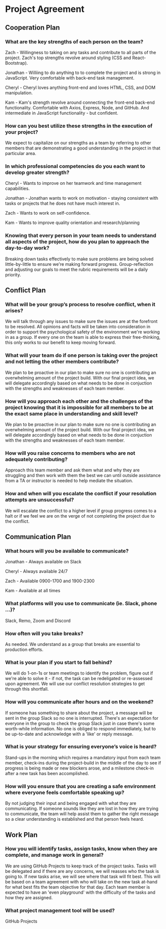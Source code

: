 # Project Agreement

## Cooperation Plan

### What are the key strengths of each person on the team?

Zach - Willingness to taking on any tasks and contribute to all parts of the project. Zach's top strengths revolve around styling (CSS and React-Bootstrap).

Jonathan - Williing to do anything to to complete the project and is strong in JavaScript. Very comfortable with back-end task management.

Cheryl - Cheryl loves anything front-end and loves HTML, CSS, and DOM manipulation.

Kam - Kam's strength revolve around connecting the front-end back-end functionality. Comfortable with Axios, Express, Node, and GitHub. And intermediate in JavaScript functionality - but confident.

### How can you best utilize these strengths in the execution of your project?

We expect to capitalize on our strengths as a team by referring to other members that are demonstrating a good understanding in the project in that particular area. 

### In which professional competencies do you each want to develop greater strength?

Cheryl - Wants to improve on her teamwork and time management capabilities. 

Jonathan - Jonathan wants to work on motivation - staying consistent with tasks or projects that he does not have much interest in.

Zach - Wants to work on self-confidence.

Kam - Wants to improve quality orientation and research/planning

### Knowing that every person in your team needs to understand all aspects of the project, how do you plan to approach the day-to-day work?

Breaking down tasks effectively to make sure problems are being solved little-by-little to ensure we're making forward progress. Group-reflection and adjusting our goals to meet the rubric requirements will be a daily priority. 

## Conflict Plan

### What will be your group’s process to resolve conflict, when it arises?

We will talk through any issues to make sure the issues are at the forefront to be resolved. All opinions and facts will be taken into consideration in order to support the psychological safety of the environment we're working in as a group. If every one on the team is able to express their free-thinking, this only works to our benefit to keep moving forward.

### What will your team do if one person is taking over the project and not letting the other members contribute?

We plan to be proactive in our plan to make sure no one is contributing an overwhelming amount of the project build. With our final project idea, we will delegate accordingly based on what needs to be done in conjuction with the strengths and weaknesses of each team member.

### How will you approach each other and the challenges of the project knowing that it is impossible for all members to be at the exact same place in understanding and skill level?

We plan to be proactive in our plan to make sure no one is contributing an overwhelming amount of the project build. With our final project idea, we will delegate accordingly based on what needs to be done in conjuction with the strengths and weaknesses of each team member.

### How will you raise concerns to members who are not adequately contributing?

Approach this team member and ask them what and why they are struggling and then work with them the best we can until outside assistance from a TA or instructor is needed to help mediate the situation.

### How and when will you escalate the conflict if your resolution attempts are unsuccessful?

We will escalate the conflict to a higher level if group progress comes to a halt or if we feel we are on the verge of not completing the project due to the conflict.

## Communication Plan

### What hours will you be available to communicate?

Jonathan - Always available on Slack

Cheryl - Always available 24/7

Zach -  Available 0900-1700 and 1900-2300

Kam - Available at all  times

### What platforms will you use to communicate (ie. Slack, phone …)?

Slack, Remo, Zoom and Discord

### How often will you take breaks?

As needed. We understand as a group that breaks are essential to production efforts.

### What is your plan if you start to fall behind?

We will do 1-on-1s or team meetings to identify the problem, figure out if we're able to solve it - if not, the task can be redeligated or re-assessed upon agreement. We will use our conflict resolution strategies to get through this shortfall.

### How will you communicate after hours and on the weekend?

If someone has something to share about the project, a message will be sent in the group Slack so no one is interrupted. There's an expectation for everyone in the group to check the group Slack just in case there's some worth-while information. No one is obliged to respond immediately, but to be up-to-date and acknowledge with a 'like' or reply message.

### What is your strategy for ensuring everyone’s voice is heard?

Stand-ups in the morning which requires a mandatory input from each team member, check-ins during the project-build in the middle of the day to see if progress is being made or new blockers arose, and a milestone check-in after a new task has been accomplished.

### How will you ensure that you are creating a safe environment where everyone feels comfortable speaking up?

By not judging their input and being engaged with what they are communicating. If someone sounds like they are lost in how they are trying to communicate, the team will help assist them to gather the right message so a clear understanding is established and that person feels heard.

## Work Plan

### How you will identify tasks, assign tasks, know when they are complete, and manage work in general?

We are using GitHub Projects to keep track of the project tasks. Tasks will be delegated and if there are any concerns, we will reasses who the task is going to. If new tasks arise, we will see where that task will fit best. This will be based on a team agreement with who will take on the new task at-hand for what best fits the team objective for that day. Each team member is expected to have an 'even playground' with the difficulty of the tasks and how they are assigned.

### What project management tool will be used?

GitHub Projects